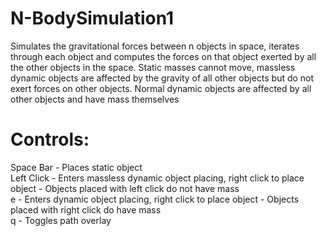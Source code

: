 # N-BodySimulation1

Simulates the gravitational forces between n objects in space, iterates through each object and computes the forces on that object exerted by all the other objects in the space. Static masses cannot move, massless dynamic objects are affected by the gravity of all other objects but do not exert forces on other objects. Normal dynamic objects are affected by all other objects and have mass themselves

# Controls:
Space Bar  - Places static object\
Left Click - Enters massless dynamic object placing, right click to place object - Objects placed with left click do not have mass\
e - Enters dynamic object placing, right click to place object - Objects placed with right click do have mass\
q - Toggles path overlay
